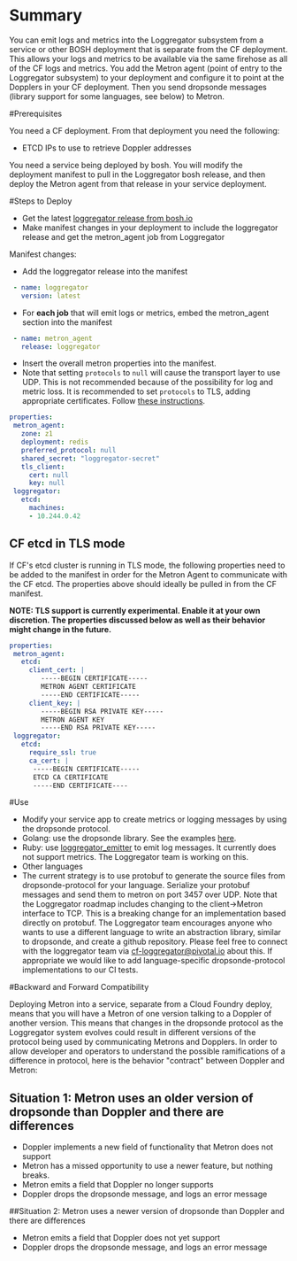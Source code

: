 # Summary

You can emit logs and metrics into the Loggregator subsystem from a service or other BOSH deployment that is separate from the CF deployment. This allows your logs and metrics to be available via the same firehose as all of the CF logs and metrics. You add the Metron agent (point of entry to the Loggregator subsystem) to your deployment and configure it to point at the Dopplers in your CF deployment. Then you send dropsonde messages (library support for some languages, see below) to Metron.

#Prerequisites

You need a CF deployment. From that deployment you need the following:
- ETCD IPs to use to retrieve Doppler addresses

You need a service being deployed by bosh. You will modify the deployment manifest to pull in the Loggregator bosh release, 
and then deploy the Metron agent from that release in your service deployment. 

#Steps to Deploy

- Get the latest [loggregator release from bosh.io](http://bosh.io/releases/github.com/cloudfoundry/loggregator)
- Make manifest changes in your deployment to include the loggregator release and get the metron_agent job from Loggregator

Manifest changes:
- Add the loggregator release into the manifest
```yaml
 - name: loggregator
   version: latest
```

- For **each job** that will emit logs or metrics, embed the metron_agent section into the manifest

```yaml
 - name: metron_agent
   release: loggregator
```

- Insert the overall metron properties into the manifest. 
 - Note that setting ```protocols``` to ```null``` will cause the transport layer to use UDP. 
 This is not recommended because of the possibility for log and metric loss. It is recommended to 
 set ```protocols``` to TLS, adding appropriate certificates. Follow [these instructions](https://github.com/cloudfoundry/loggregator#enabling-tls-between-metron-and-doppler).
 
```yaml
properties:
 metron_agent:
   zone: z1
   deployment: redis
   preferred_protocol: null
   shared_secret: "loggregator-secret"
   tls_client:
     cert: null
     key: null
 loggregator:
   etcd:
     machines:
     - 10.244.0.42

```

## CF etcd in TLS mode
If CF's etcd cluster is running in TLS mode, the following properties need to be added to the manifest in order for the Metron Agent to communicate with the CF etcd. The properties above should ideally be pulled in from the CF manifest.

**NOTE: TLS support is currently experimental. Enable it at your own discretion. The properties discussed below as well as their behavior might change in the future.**

```yaml
properties:
 metron_agent:
   etcd:
     client_cert: |
        -----BEGIN CERTIFICATE-----
        METRON AGENT CERTIFICATE
        -----END CERTIFICATE-----
     client_key: |
        -----BEGIN RSA PRIVATE KEY-----
        METRON AGENT KEY
        -----END RSA PRIVATE KEY-----
 loggregator:
   etcd:
     require_ssl: true
     ca_cert: |
      -----BEGIN CERTIFICATE-----
      ETCD CA CERTIFICATE
      -----END CERTIFICATE----
```

#Use

- Modify your service app to create metrics or logging messages by using the dropsonde protocol. 
 - Golang: use the dropsonde library. See the examples [here](https://github.com/cloudfoundry/dropsonde). 
 - Ruby: use [loggregator_emitter](https://github.com/cloudfoundry/loggregator_emitter) to emit log messages. It 
 currently does not support metrics. The Loggregator team is working on this.
 - Other languages
  - The current strategy is to use protobuf to generate the source files from dropsonde-protocol for your language. 
  Serialize your protobuf messages and send them to metron on port 3457 over UDP. Note that the Loggregator roadmap 
  includes changing to the client->Metron interface to TCP. This is a breaking change for an implementation based 
  directly on protobuf. The Loggregator team encourages anyone who wants to use a different language to write an 
  abstraction library, similar to dropsonde, and create a github repository. Please feel free to connect with the loggregator
  team via cf-loggregator@pivotal.io about this. If appropriate we would like to add language-specific dropsonde-protocol implementations
  to our CI tests.

#Backward and Forward Compatibility

Deploying Metron into a service, separate from a Cloud Foundry deploy, means that you will have a Metron of one version talking to a Doppler of another version. This means that changes in the dropsonde protocol as the Loggregator system evolves could result in different versions of the protocol being used by communicating Metrons and Dopplers. In order to allow developer and operators to understand the possible ramifications of a difference in protocol, here is the behavior "contract" between Doppler and Metron:

## Situation 1: Metron uses an older version of dropsonde than Doppler and there are differences

- Doppler implements a new field of functionality that Metron does not support
 - Metron has a missed opportunity to use a newer feature, but nothing breaks.
- Metron emits a field that Doppler no longer supports
 - Doppler drops the dropsonde message, and logs an error message
 
##Situation 2: Metron uses a newer version of dropsonde than Doppler and there are differences

- Metron emits a field that Doppler does not yet support
 - Doppler drops the dropsonde message, and logs an error message
 
